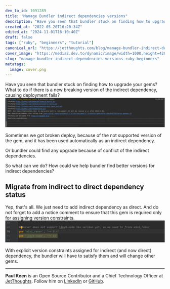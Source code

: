 ```yaml
---
dev_to_id: 1091289
title: "Manage Bundler indirect dependencies versions"
description: "Have you seen that bundler stuck on finding how to upgrade your gems? What to do if there is a new..."
created_at: "2022-05-20T16:20:34Z"
edited_at: "2024-11-01T16:10:40Z"
draft: false
tags: ["ruby", "beginners", "tutorial"]
canonical_url: "https://jetthoughts.com/blog/manage-bundler-indirect-dependencies-versions-ruby-beginners/"
cover_image: "https://media2.dev.to/dynamic/image/width=1000,height=420,fit=cover,gravity=auto,format=auto/https%3A%2F%2Fmedia.dev.to%2Fcdn-cgi%2Fimage%2Fwidth%3D1000%2Cheight%3D420%2Cfit%3Dcover%2Cgravity%3Dauto%2Cformat%3Dauto%2Fhttps%253A%252F%252Fdev-to-uploads.s3.amazonaws.com%252Fuploads%252Farticles%252Fn7jbv923upq3qc30eq66.png"
slug: "manage-bundler-indirect-dependencies-versions-ruby-beginners"
metatags:
  image: cover.png
---
```

Have you seen that bundler stuck on finding how to upgrade your gems? What to do if there is a new breaking version of the indirect dependency, causing deployment fails?
![Bundler looks for options](file_0.png)
 
Sometimes we got broken deploy, because of the not supported version of the gem, and it has been used automatically as an indirect dependency.

Or bundler could find any upgrade because of conflict of the indirect dependencies.

So what can we do? How could we help bundler find better versions for indirect dependencies?

## Migrate from indirect to direct dependency status
Yep, that's all. We just need to add indirect dependency as direct. And do not forget to add a notice comment to ensure that this gem is required only for assigning version constraints.
![Add direct dependency to add constraint for indirect](file_1.png)

With explicit version constraints assigned for indirect (and now direct) dependency, the bundler will have to satisfy them and will change other gems.

---

**Paul Keen** is an Open Source Contributor and a Chief Technology Officer at [JetThoughts](https://www.jetthoughts.com). Follow him on [LinkedIn](https://www.linkedin.com/in/paul-keen/) or [GitHub](https://github.com/pftg).
